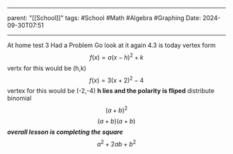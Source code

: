 
---
parent: "[[School]]"
tags:
	#School
	#Math
	#Algebra
	#Graphing
Date: 2024-09-30T07:51

---


At home test 3 Had a Problem Go look at it again
4.3 is today
	vertex form
		$$f(x)=a(x-h)^2 +k$$
		vertx for this would be (h,k)
		$$f(x)=3(x+2)^2 -4$$
		vertex for this would be (-2,-4)
		**h lies and the polarity is fliped**
distribute binomial
	$$(a+b)^2$$
	$$(a+b)(a+b)$$
***overall lesson is completing the square***
	$$a^2 +2ab+b^2$$
